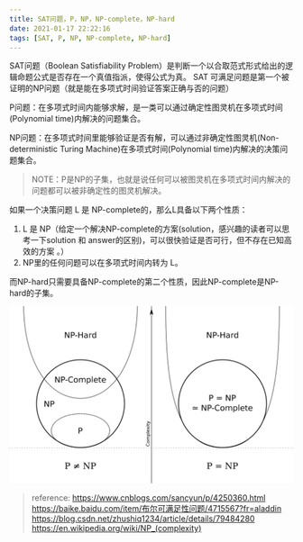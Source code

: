 ```yaml
---
title: SAT问题，P，NP，NP-complete，NP-hard
date: 2021-01-17 22:22:16
tags: [SAT, P, NP, NP-complete, NP-hard]
---
```


SAT问题（Boolean Satisfiability Problem）是判断一个以合取范式形式给出的逻辑命题公式是否存在一个真值指派，使得公式为真。
SAT 可满足问题是第一个被证明的NP问题（就是能在多项式时间验证答案正确与否的问题）

P问题：在多项式时间内能够求解，是一类可以通过确定性图灵机在多项式时间(Polynomial time)内解决的问题集合。

NP问题：在多项式时间里能够验证是否有解，可以通过非确定性图灵机(Non-deterministic Turing Machine)在多项式时间(Polynomial time)内解决的决策问题集合。

> NOTE：P是NP的子集，也就是说任何可以被图灵机在多项式时间内解决的问题都可以被非确定性的图灵机解决。

如果一个决策问题 L 是 NP-complete的，那么L具备以下两个性质：

1. L  是 NP（给定一个解决NP-complete的方案(solution，感兴趣的读者可以思考一下solution 和 answer的区别)，可以很快验证是否可行，但不存在已知高效的方案 。）
2. NP里的任何问题可以在多项式时间内转为 L。
 
而NP-hard只需要具备NP-complete的第二个性质，因此NP-complete是NP-hard的子集。

![](https://raw.githubusercontent.com/imonce/imgs/master/20210117221738.png)


> reference:
> https://www.cnblogs.com/sancyun/p/4250360.html
> https://baike.baidu.com/item/布尔可满足性问题/4715567?fr=aladdin
> https://blog.csdn.net/zhushiq1234/article/details/79484280
> https://en.wikipedia.org/wiki/NP_(complexity)